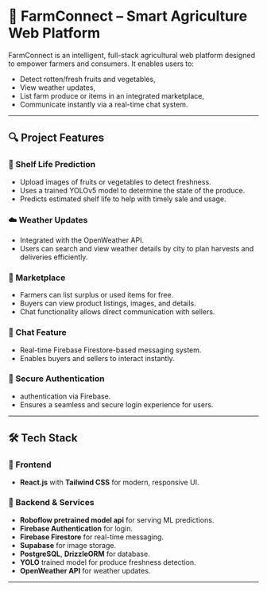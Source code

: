 # 🌾 FarmConnect – Smart Agriculture Web Platform

FarmConnect is an intelligent, full-stack agricultural web platform designed to empower farmers and consumers. It enables users to:
- Detect rotten/fresh fruits and vegetables,
- View weather updates,
- List farm produce or items in an integrated marketplace,
- Communicate instantly via a real-time chat system.

---

## 🔍 Project Features

### 🧠 Shelf Life Prediction
- Upload images of fruits or vegetables to detect freshness.
- Uses a trained YOLOv5 model to determine the state of the produce.
- Predicts estimated shelf life to help with timely sale and usage.

### ☁️ Weather Updates
- Integrated with the OpenWeather API.
- Users can search and view weather details by city to plan harvests and deliveries efficiently.

### 🛒 Marketplace 
- Farmers can list surplus or used items for free.
- Buyers can view product listings, images, and details.
- Chat functionality allows direct communication with sellers.

### 💬 Chat Feature
- Real-time Firebase Firestore-based messaging system.
- Enables buyers and sellers to interact instantly.

### 🔐 Secure Authentication
- authentication via Firebase.
- Ensures a seamless and secure login experience for users.

---

## 🛠 Tech Stack

### 🔧 Frontend
- **React.js** with **Tailwind CSS** for modern, responsive UI.

### 🔧 Backend & Services
- **Roboflow pretrained model api** for serving ML predictions.
- **Firebase Authentication** for login.
- **Firebase Firestore** for real-time messaging.
- **Supabase** for image storage.
- **PostgreSQL**, **DrizzleORM** for database.
- **YOLO** trained model for produce freshness detection.
- **OpenWeather API** for weather updates.

---



